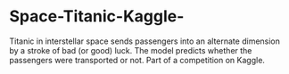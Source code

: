 # Space-Titanic-Kaggle-
Titanic in interstellar space sends passengers into an alternate dimension by a stroke of bad (or good) luck. The model predicts whether the passengers were transported or not. Part of a competition on Kaggle.

